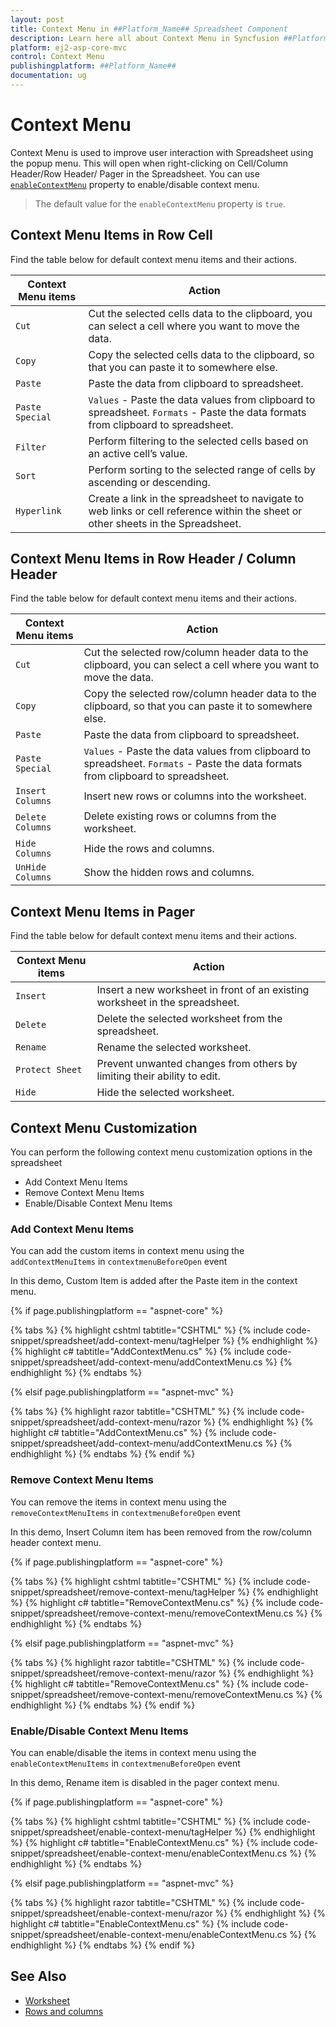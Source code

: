 ```yaml
---
layout: post
title: Context Menu in ##Platform_Name## Spreadsheet Component
description: Learn here all about Context Menu in Syncfusion ##Platform_Name## Spreadsheet component of Syncfusion Essential JS 2 and more.
platform: ej2-asp-core-mvc
control: Context Menu
publishingplatform: ##Platform_Name##
documentation: ug
---
```



# Context Menu

Context Menu is used to improve user interaction with Spreadsheet using the popup menu. This will open when right-clicking on Cell/Column Header/Row Header/ Pager in the Spreadsheet. You can use [`enableContextMenu`](https://help.syncfusion.com/cr/aspnetcore-js2/Syncfusion.EJ2.Spreadsheet.Spreadsheet.html#Syncfusion_EJ2_Spreadsheet_Spreadsheet_EnableContextMenu) property to enable/disable context menu.

> The default value for the `enableContextMenu` property is `true`.

## Context Menu Items in Row Cell

Find the table below for default context menu items and their actions.

| Context Menu items | Action |
|-------|---------|
| `Cut` | Cut the selected cells data to the clipboard, you can select a cell where you want to move the data. |
| `Copy` | Copy the selected cells data to the clipboard, so that you can paste it to somewhere else. |
| `Paste` | Paste the data from clipboard to spreadsheet. |
| `Paste Special` | `Values` - Paste the data values from clipboard to spreadsheet.  `Formats` - Paste the data formats from clipboard to spreadsheet. |
| `Filter` | Perform filtering to the selected cells based on an active cell’s value. |
| `Sort` | Perform sorting to the selected range of cells by ascending or descending. |
| `Hyperlink` | Create a link in the spreadsheet to navigate to web links or cell reference within the sheet or other sheets in the Spreadsheet. |

## Context Menu Items in Row Header / Column Header

Find the table below for default context menu items and their actions.

| Context Menu items | Action |
|-------|---------|
| `Cut` | Cut the selected row/column header data to the clipboard, you can select a cell where you want to move the data. |
| `Copy`| Copy the selected row/column header data to the clipboard, so that you can paste it to somewhere else. |
| `Paste` | Paste the data from clipboard to spreadsheet. |
| `Paste Special` | `Values` - Paste the data values from clipboard to spreadsheet. `Formats` - Paste the data formats from clipboard to spreadsheet. |
| `Insert Columns` | Insert new rows or columns into the worksheet. |
| `Delete Columns` | Delete existing rows or columns from the worksheet. |
| `Hide Columns` | Hide the rows and columns. |
| `UnHide Columns` | Show the hidden rows and columns. |

## Context Menu Items in Pager

Find the table below for default context menu items and their actions.

| Context Menu items | Action |
|-------|---------|
| `Insert` | Insert a new worksheet in front of an existing worksheet in the spreadsheet. |
| `Delete` | Delete the selected worksheet from the spreadsheet. |
| `Rename` | Rename the selected worksheet. |
| `Protect Sheet` | Prevent unwanted changes from others by limiting their ability to edit. |
| `Hide` |Hide the selected worksheet. |

## Context Menu Customization

You can perform the following context menu customization options in the spreadsheet

* Add Context Menu Items
* Remove Context Menu Items
* Enable/Disable Context Menu Items

### Add Context Menu Items

You can add the custom items in context menu using the `addContextMenuItems` in `contextmenuBeforeOpen` event

In this demo, Custom Item is added after the Paste item in the context menu.

{% if page.publishingplatform == "aspnet-core" %}

{% tabs %}
{% highlight cshtml tabtitle="CSHTML" %}
{% include code-snippet/spreadsheet/add-context-menu/tagHelper %}
{% endhighlight %}
{% highlight c# tabtitle="AddContextMenu.cs" %}
{% include code-snippet/spreadsheet/add-context-menu/addContextMenu.cs %}
{% endhighlight %}
{% endtabs %}

{% elsif page.publishingplatform == "aspnet-mvc" %}

{% tabs %}
{% highlight razor tabtitle="CSHTML" %}
{% include code-snippet/spreadsheet/add-context-menu/razor %}
{% endhighlight %}
{% highlight c# tabtitle="AddContextMenu.cs" %}
{% include code-snippet/spreadsheet/add-context-menu/addContextMenu.cs %}
{% endhighlight %}
{% endtabs %}
{% endif %}



### Remove Context Menu Items

You can remove the items in context menu using the `removeContextMenuItems` in `contextmenuBeforeOpen` event

In this demo, Insert Column item has been removed from the row/column header context menu.

{% if page.publishingplatform == "aspnet-core" %}

{% tabs %}
{% highlight cshtml tabtitle="CSHTML" %}
{% include code-snippet/spreadsheet/remove-context-menu/tagHelper %}
{% endhighlight %}
{% highlight c# tabtitle="RemoveContextMenu.cs" %}
{% include code-snippet/spreadsheet/remove-context-menu/removeContextMenu.cs %}
{% endhighlight %}
{% endtabs %}

{% elsif page.publishingplatform == "aspnet-mvc" %}

{% tabs %}
{% highlight razor tabtitle="CSHTML" %}
{% include code-snippet/spreadsheet/remove-context-menu/razor %}
{% endhighlight %}
{% highlight c# tabtitle="RemoveContextMenu.cs" %}
{% include code-snippet/spreadsheet/remove-context-menu/removeContextMenu.cs %}
{% endhighlight %}
{% endtabs %}
{% endif %}



### Enable/Disable Context Menu Items

You can enable/disable the items in context menu using the `enableContextMenuItems` in `contextmenuBeforeOpen` event

In this demo, Rename item is disabled in the pager context menu.

{% if page.publishingplatform == "aspnet-core" %}

{% tabs %}
{% highlight cshtml tabtitle="CSHTML" %}
{% include code-snippet/spreadsheet/enable-context-menu/tagHelper %}
{% endhighlight %}
{% highlight c# tabtitle="EnableContextMenu.cs" %}
{% include code-snippet/spreadsheet/enable-context-menu/enableContextMenu.cs %}
{% endhighlight %}
{% endtabs %}

{% elsif page.publishingplatform == "aspnet-mvc" %}

{% tabs %}
{% highlight razor tabtitle="CSHTML" %}
{% include code-snippet/spreadsheet/enable-context-menu/razor %}
{% endhighlight %}
{% highlight c# tabtitle="EnableContextMenu.cs" %}
{% include code-snippet/spreadsheet/enable-context-menu/enableContextMenu.cs %}
{% endhighlight %}
{% endtabs %}
{% endif %}



## See Also

* [Worksheet](./worksheet)
* [Rows and columns](./rows-and-columns)
